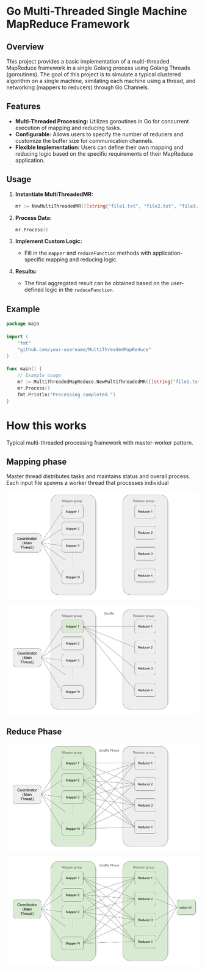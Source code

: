 # Go Multi-Threaded Single Machine MapReduce Framework


## Overview
This project provides a basic implementation of a multi-threaded MapReduce framework in a single Golang process using Golang Threads (goroutines). The goal of this project is to simulate a typical clustered algorithm on a single machine, similating each machine using a thread, and networking (mappers to reducers) through Go Channels. 


## Features
- **Multi-Threaded Processing:** Utilizes goroutines in Go for concurrent execution of mapping and reducing tasks.
- **Configurable:** Allows users to specify the number of reducers and customize the buffer size for communication channels.
- **Flexible Implementation:** Users can define their own mapping and reducing logic based on the specific requirements of their MapReduce application.







## Usage
1. **Instantiate MultiThreadedMR:**
    ```go
    mr := NewMultiThreadedMR([]string{"file1.txt", "file2.txt", "file3.txt"})
    ```

2. **Process Data:**
    ```go
    mr.Process()
    ```

3. **Implement Custom Logic:**
   - Fill in the `mapper` and `reduceFunction` methods with application-specific mapping and reducing logic.

4. **Results:**
   - The final aggregated result can be obtained based on the user-defined logic in the `reduceFunction`.


## Example
```go
package main

import (
	"fmt"
	"github.com/your-username/MultiThreadedMapReduce"
)

func main() {
	// Example usage
	mr := MultiThreadedMapReduce.NewMultiThreadedMR([]string{"file1.txt", "file2.txt", "file3.txt"})
	mr.Process()
	fmt.Println("Processing completed.")
}
```


# How this works
Typical multi-threaded processing framework with master-worker pattern. 

## Mapping phase

 Master thread distributes tasks and maintains status and overall process. Each input file spawns a worker thread that processes individual

![Alt text](images/1.png)




![Alt text](images/2.png)


 ## Reduce Phase

![Alt text](images/3.png)


![Alt text](images/4.png)



